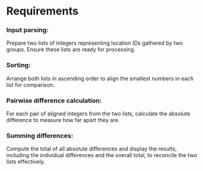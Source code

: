 # Requirements

### Input parsing:

Prepare two lists of integers representing location IDs gathered by two groups. Ensure these lists are ready for processing.

### Sorting:

Arrange both lists in ascending order to align the smallest numbers in each list for comparison.

### Pairwise difference calculation:

For each pair of aligned integers from the two lists, calculate the absolute difference to measure how far apart they are.

### Summing differences:

Compute the total of all absolute differences and display the results, including the individual differences and the overall total, to reconcile the two lists effectively.
